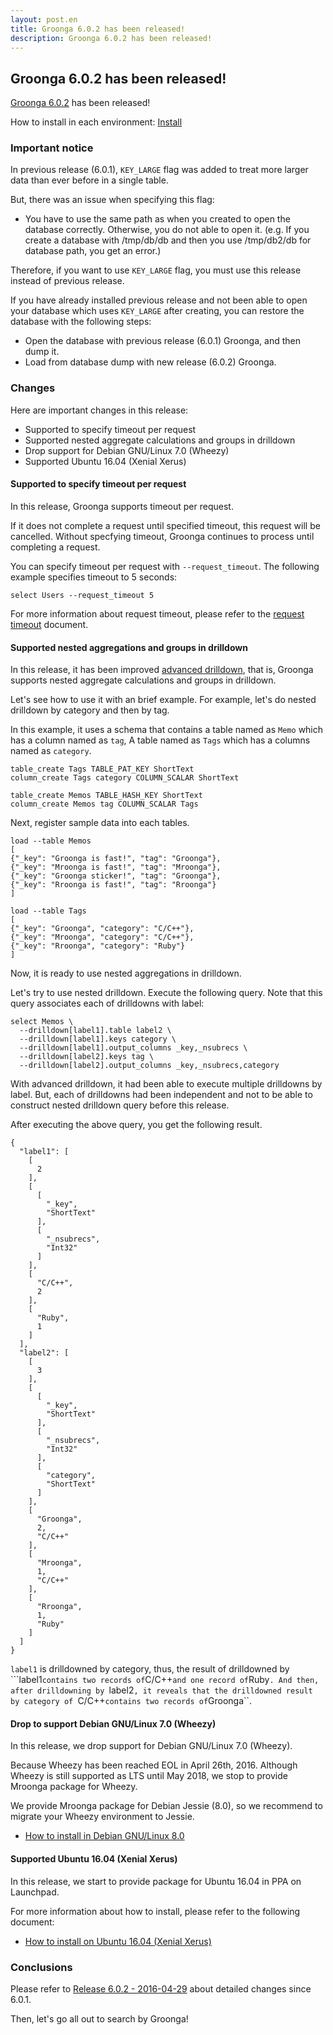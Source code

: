 ```yaml
---
layout: post.en
title: Groonga 6.0.2 has been released!
description: Groonga 6.0.2 has been released!
---
```


## Groonga 6.0.2 has been released!

[Groonga 6.0.2](/docs/news.html#release-6-0-2) has been released!

How to install in each environment: [Install](/docs/install.html)

### Important notice

In previous release (6.0.1), ``KEY_LARGE`` flag was added to treat more larger data than ever before in a single table.

But, there was an issue when specifying this flag:

  * You have to use the same path as when you created to open the database correctly. Otherwise, you do not able to open it. (e.g. If you create a database with /tmp/db/db and then you use /tmp/db2/db for database path, you get an error.)

Therefore, if you want to use ``KEY_LARGE`` flag, you must use this release instead of previous release.

If you have already installed previous release and not been able to open your database which uses ``KEY_LARGE`` after creating, you can restore the database with the following steps:

  * Open the database with previous release (6.0.1) Groonga, and then dump it.
  * Load from database dump with new release (6.0.2) Groonga.

### Changes

Here are important changes in this release:

  * Supported to specify timeout per request
  * Supported nested aggregate calculations and groups in drilldown
  * Drop support for Debian GNU/Linux 7.0 (Wheezy)
  * Supported Ubuntu 16.04 (Xenial Xerus)

#### Supported to specify timeout per request

In this release, Groonga supports timeout per request.

If it does not complete a request until specified timeout, this request will be cancelled. Without specfying timeout, Groonga continues to process until completing a request.

You can specify timeout per request with ``--request_timeout``. The following example specifies timeout to 5 seconds:

    select Users --request_timeout 5

For more information about request timeout, please refer to the [request timeout](/docs/reference/command/request_timeout.html) document.

#### Supported nested aggregations and groups in drilldown

In this release, it has been improved [advanced drilldown](/docs/reference/commands/select.html#select-advanced-drilldown-related-parameters), that is, Groonga supports nested aggregate calculations and groups in drilldown.

Let's see how to use it with an brief example.
For example, let's do nested drilldown by category and then by tag.

In this example, it uses a schema that contains a table named as ``Memo`` which has a column named as ``tag``, A table named as ``Tags`` which has a columns named as ``category``.

    table_create Tags TABLE_PAT_KEY ShortText
    column_create Tags category COLUMN_SCALAR ShortText

    table_create Memos TABLE_HASH_KEY ShortText
    column_create Memos tag COLUMN_SCALAR Tags

Next, register sample data into each tables.

    load --table Memos
    [
    {"_key": "Groonga is fast!", "tag": "Groonga"},
    {"_key": "Mroonga is fast!", "tag": "Mroonga"},
    {"_key": "Groonga sticker!", "tag": "Groonga"},
    {"_key": "Rroonga is fast!", "tag": "Rroonga"}
    ]

    load --table Tags
    [
    {"_key": "Groonga", "category": "C/C++"},
    {"_key": "Mroonga", "category": "C/C++"},
    {"_key": "Rroonga", "category": "Ruby"}
    ]

Now, it is ready to use nested aggregations in drilldown.

Let's try to use nested drilldown.
Execute the following query. Note that this query associates each of drilldowns with label:

    select Memos \
      --drilldown[label1].table label2 \
      --drilldown[label1].keys category \
      --drilldown[label1].output_columns _key,_nsubrecs \
      --drilldown[label2].keys tag \
      --drilldown[label2].output_columns _key,_nsubrecs,category

With advanced drilldown, it had been able to execute multiple drilldowns by label.
But, each of drilldowns had been independent and not to be able to construct nested drilldown query before this release.

After executing the above query, you get the following result.

    {
      "label1": [
        [
          2
        ],
        [
          [
            "_key",
            "ShortText"
          ],
          [
            "_nsubrecs",
            "Int32"
          ]
        ],
        [
          "C/C++",
          2
        ],
        [
          "Ruby",
          1
        ]
      ],
      "label2": [
        [
          3
        ],
        [
          [
            "_key",
            "ShortText"
          ],
          [
            "_nsubrecs",
            "Int32"
          ],
          [
            "category",
            "ShortText"
          ]
        ],
        [
          "Groonga",
          2,
          "C/C++"
        ],
        [
          "Mroonga",
          1,
          "C/C++"
        ],
        [
          "Rroonga",
          1,
          "Ruby"
        ]
      ]
    }

``label1`` is drilldowned by category, thus, the result of drilldowned by ```label1`` contains two records of ``C/C++`` and one record of ``Ruby``.
And then, after drilldowning by ``label2``, it reveals that the drilldowned result by category of ``C/C++`` contains two records of ``Groonga``.

#### Drop to support Debian GNU/Linux 7.0 (Wheezy)

In this release, we drop support for Debian GNU/Linux 7.0 (Wheezy).

Because Wheezy has been reached EOL in April 26th, 2016. Although Wheezy is still supported as LTS until May 2018, we stop to provide Mroonga package for Wheezy.

We provide Mroonga package for Debian Jessie (8.0), so we recommend to migrate your Wheezy environment to Jessie.

  * [How to install in Debian GNU/Linux 8.0](http://groonga.org/docs/install/debian.html#jessie)

#### Supported Ubuntu 16.04 (Xenial Xerus)

In this release, we start to provide package for Ubuntu 16.04 in PPA on Launchpad.

For more information about how to install, please refer to the following document:

  * [How to install on Ubuntu 16.04 (Xenial Xerus)](http://groonga.org/docs/install/ubuntu.html)

### Conclusions

Please refer to [Release 6.0.2 - 2016-04-29](/docs/news.html#release-6.02) about detailed changes since 6.0.1.

Then, let's go all out to search by Groonga!
